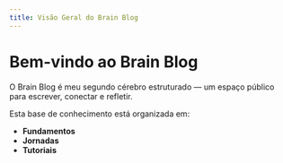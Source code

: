 ```yaml
---
title: Visão Geral do Brain Blog
---
```


# Bem-vindo ao Brain Blog

O Brain Blog é meu segundo cérebro estruturado — um espaço público para escrever, conectar e refletir.

Esta base de conhecimento está organizada em:

- **Fundamentos**
- **Jornadas**
- **Tutoriais**
